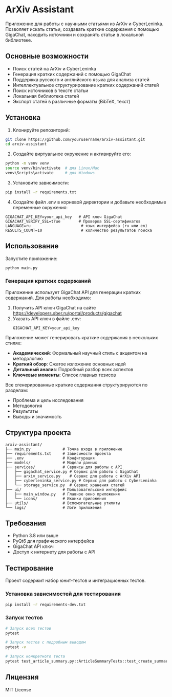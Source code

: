 # ArXiv Assistant

Приложение для работы с научными статьями из ArXiv и CyberLeninka. Позволяет искать статьи, создавать краткие содержания с помощью GigaChat, находить источники и сохранять статьи в локальной библиотеке.

## Основные возможности

- Поиск статей на ArXiv и CyberLeninka
- Генерация кратких содержаний с помощью GigaChat
- Поддержка русского и английского языка для анализа статей
- Интеллектуальное структурирование кратких содержаний статей
- Поиск источников в тексте статьи
- Локальная библиотека статей
- Экспорт статей в различные форматы (BibTeX, текст)

## Установка

1. Клонируйте репозиторий:
```bash
git clone https://github.com/yourusername/arxiv-assistant.git
cd arxiv-assistant
```

2. Создайте виртуальное окружение и активируйте его:
```bash
python -m venv venv
source venv/bin/activate  # для Linux/Mac
venv\Scripts\activate     # для Windows
```

3. Установите зависимости:
```bash
pip install -r requirements.txt
```

4. Создайте файл .env в корневой директории и добавьте необходимые переменные окружения:
```
GIGACHAT_API_KEY=your_api_key   # API ключ GigaChat
GIGACHAT_VERIFY_SSL=true        # Проверка SSL-сертификатов
LANGUAGE=ru                      # язык интерфейса (ru или en)
RESULTS_COUNT=10                 # количество результатов поиска
```

## Использование

Запустите приложение:
```bash
python main.py
```

### Генерация кратких содержаний

Приложение использует GigaChat API для генерации кратких содержаний. Для работы необходимо:

1. Получить API ключ GigaChat на сайте https://developers.sber.ru/portal/products/gigachat
2. Указать API ключ в файле .env:
   ```
   GIGACHAT_API_KEY=your_api_key
   ```

Приложение может генерировать краткие содержания в нескольких стилях:
- **Академический**: Формальный научный стиль с акцентом на методологию
- **Краткий обзор**: Сжатое изложение основных идей
- **Детальный анализ**: Подробный разбор всех аспектов
- **Ключевые моменты**: Список главных тезисов

Все сгенерированные краткие содержания структурируются по разделам:
- Проблема и цель исследования
- Методология
- Результаты
- Выводы и значимость

## Структура проекта

```
arxiv-assistant/
├── main.py              # Точка входа в приложение
├── requirements.txt     # Зависимости проекта
├── .env                 # Конфигурация
├── models/              # Модели данных
├── services/            # Сервисы для работы с API
│   ├── gigachat_service.py # Сервис для работы с GigaChat
│   ├── arxiv_service.py    # Сервис для работы с ArXiv API
│   ├── cyberleninka_service.py # Сервис для работы с CyberLeninka
│   └── storage_service.py  # Сервис хранения статей
├── ui/                  # Пользовательский интерфейс
│   ├── main_window.py   # Главное окно приложения
│   └── icons/           # Иконки приложения
├── utils/               # Вспомогательные утилиты
└── logs/                # Логи приложения
```

## Требования

- Python 3.8 или выше
- PyQt6 для графического интерфейса
- GigaChat API ключ
- Доступ к интернету для работы с API

## Тестирование

Проект содержит набор юнит-тестов и интеграционных тестов.

### Установка зависимостей для тестирования

```bash
pip install -r requirements-dev.txt
```

### Запуск тестов

```bash
# Запуск всех тестов
pytest

# Запуск тестов с подробным выводом
pytest -v

# Запуск конкретного теста
pytest test_article_summary.py::ArticleSummaryTests::test_create_summary_with_full_text
```

## Лицензия

MIT License 